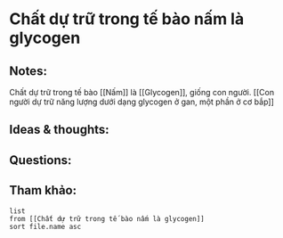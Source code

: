 # Chất dự trữ trong tế bào nấm là glycogen

## Notes:
Chất dự trữ trong tế bào [[Nấm]] là [[Glycogen]], giống con người.
[[Con người dự trữ năng lượng dưới dạng glycogen ở gan, một phần ở cơ bắp]]

## Ideas & thoughts:

## Questions:


## Tham khảo:
```dataview
list
from [[Chất dự trữ trong tế bào nấm là glycogen]]
sort file.name asc
```